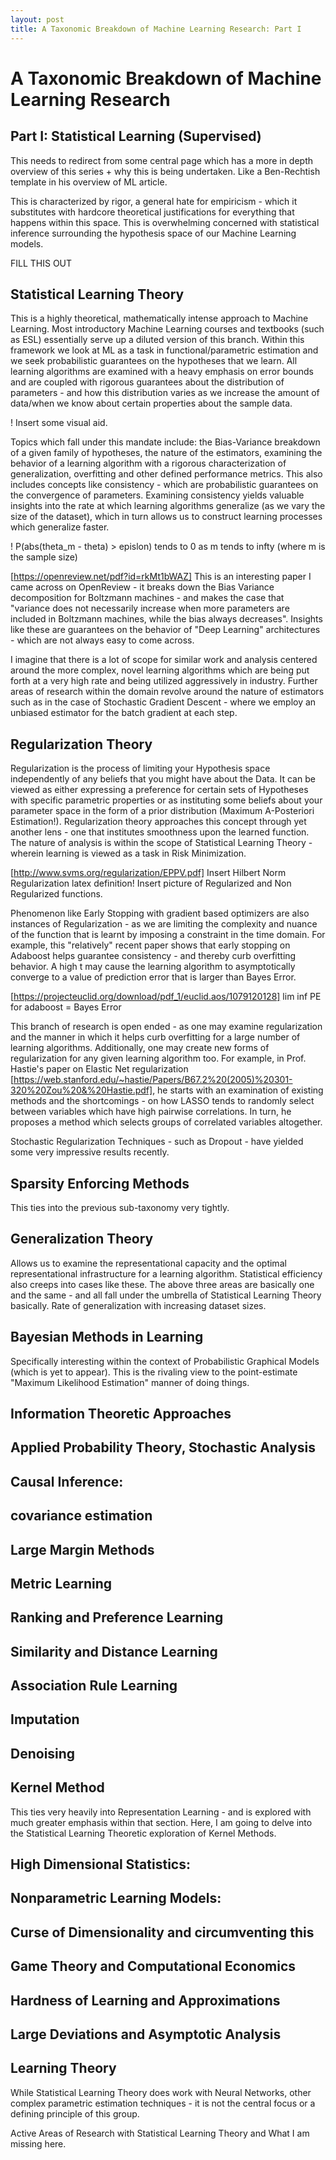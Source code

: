 ```yaml
---
layout: post
title: A Taxonomic Breakdown of Machine Learning Research: Part I
---
```


# A Taxonomic Breakdown of Machine Learning Research

## Part I: Statistical Learning (Supervised)

<div class="message">
  This needs to redirect from some central page which has a more in depth overview of this series + why this is being undertaken.
  Like a Ben-Rechtish template in his overview of ML article.
</div>

This is characterized by rigor, a general hate for empiricism - which it substitutes with hardcore theoretical justifications for everything that happens within this space. This is overwhelming concerned with statistical inference surrounding the hypothesis space of our Machine Learning models.

FILL THIS OUT

## Statistical Learning Theory

This is a highly theoretical, mathematically intense approach to Machine Learning. Most introductory Machine Learning courses and textbooks (such as ESL) essentially serve up a diluted version of this branch. Within this framework we look at ML as a task in functional/parametric estimation and we seek probabilistic guarantees on the hypotheses that we learn. All learning algorithms are examined with a heavy emphasis on error bounds and are coupled with rigorous guarantees about the distribution of parameters - and how this distribution varies as we increase the amount of data/when we know about certain properties about the sample data.

! Insert some visual aid.

Topics which fall under this mandate include: the Bias-Variance breakdown of a given family of hypotheses, the nature of the estimators, examining the behavior of a learning algorithm with a rigorous characterization of generalization, overfitting and other defined performance metrics. This also includes concepts like consistency - which are probabilistic guarantees on the convergence of parameters. Examining consistency yields valuable insights into the rate at which learning algorithms generalize (as we vary the size of the dataset), which in turn allows us to construct learning processes which generalize faster.

! P(abs(theta_m  - theta) > epislon) tends to 0 as m tends to infty (where m is the sample size)

[https://openreview.net/pdf?id=rkMt1bWAZ] This is an interesting paper I came across on OpenReview - it breaks down the Bias Variance decomposition for Boltzmann machines - and makes the case that "variance does not necessarily increase when more parameters are included in Boltzmann machines, while the bias always decreases". Insights like these are guarantees on the behavior of "Deep Learning" architectures - which are not always easy to come across.

I imagine that there is a lot of scope for similar work and analysis centered around the more complex, novel learning algorithms which are being put forth at a very high rate and being utilized aggressively in industry. Further areas of research within the domain revolve around the nature of estimators such as in the case of Stochastic Gradient Descent - where we employ an unbiased estimator for the batch gradient at each step.

## Regularization Theory

Regularization is the process of limiting your Hypothesis space independently of any beliefs that you might have about the Data. It can be viewed as either expressing a preference for certain sets of Hypotheses with specific parametric properties or as instituting some beliefs about your parameter space in the form of a prior distribution (Maximum A-Posteriori Estimation!). Regularization theory approaches this concept through yet another lens - one that institutes smoothness upon the learned function. The nature of analysis is within the scope of Statistical Learning Theory - wherein learning is viewed as a task in Risk Minimization.

[http://www.svms.org/regularization/EPPV.pdf]
Insert Hilbert Norm Regularization latex definition!
Insert picture of Regularized and Non Regularized functions.

Phenomenon like Early Stopping with gradient based optimizers are also instances of Regularization - as we are limiting the complexity and nuance of the function that is learnt by imposing a constraint in the time domain. For example, this "relatively" recent paper shows that early stopping on Adaboost helps guarantee consistency - and thereby curb overfitting behavior. A high t may cause the learning algorithm to asymptotically converge to a value of prediction error that is larger than Bayes Error.

[https://projecteuclid.org/download/pdf_1/euclid.aos/1079120128]
lim inf PE for adaboost = Bayes Error

This branch of research is open ended - as one may examine regularization and the manner in which it helps curb overfitting for a large number of learning algorithms. Additionally, one may create new forms of regularization for any given learning algorithm too. For example, in Prof. Hastie's paper on Elastic Net regularization [https://web.stanford.edu/~hastie/Papers/B67.2%20(2005)%20301-320%20Zou%20&%20Hastie.pdf], he
starts with an examination of existing methods and the shortcomings - on how LASSO tends to randomly select between variables which have high pairwise correlations. In turn, he proposes a method which selects groups of correlated variables altogether.

Stochastic Regularization Techniques - such as Dropout - have yielded some very impressive results recently.

## Sparsity Enforcing Methods

This ties into the previous sub-taxonomy very tightly.



## Generalization Theory

Allows us to examine the representational capacity and the optimal representational infrastructure for a learning algorithm. Statistical efficiency also creeps into cases like these. The above three areas are basically one and the same - and all fall under the umbrella of Statistical Learning Theory basically. Rate of generalization with increasing dataset sizes.


## Bayesian Methods in Learning

Specifically interesting within the context of Probabilistic Graphical Models (which is yet to appear). This is the rivaling view to the point-estimate "Maximum Likelihood Estimation" manner of doing things.  

## Information Theoretic Approaches

## Applied Probability Theory, Stochastic Analysis

## Causal Inference:

## covariance estimation

## Large Margin Methods

## Metric Learning

## Ranking and Preference Learning

## Similarity and Distance Learning

## Association Rule Learning

## Imputation

## Denoising

## Kernel Method

This ties very heavily into Representation Learning - and is explored with much greater emphasis within that section. Here, I am going to delve into the Statistical Learning Theoretic exploration of Kernel Methods.


## High Dimensional Statistics:

## Nonparametric Learning Models:

## Curse of Dimensionality and circumventing this

## Game Theory and Computational Economics

## Hardness of Learning and Approximations

## Large Deviations and Asymptotic Analysis

## Learning Theory

While Statistical Learning Theory does work with Neural Networks, other complex parametric estimation techniques - it is not the central focus or a defining principle of this group.

Active Areas of Research with Statistical Learning Theory and What I am missing here.

